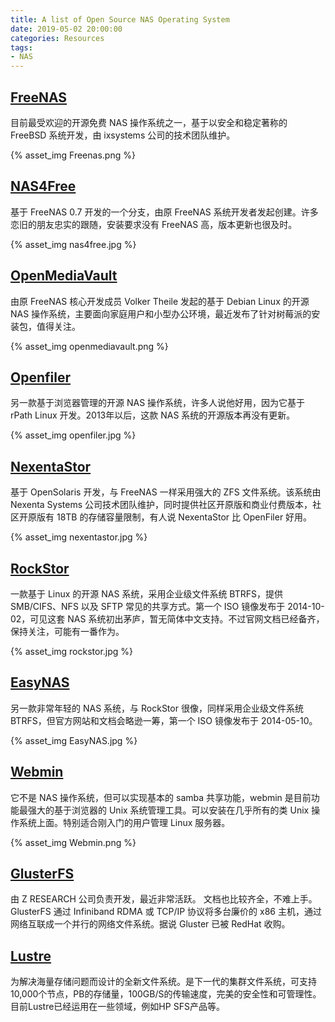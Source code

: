 ```yaml
---
title: A list of Open Source NAS Operating System
date: 2019-05-02 20:00:00
categories: Resources
tags:
- NAS
---
```


## [FreeNAS](http://www.freenas.org) 

目前最受欢迎的开源免费 NAS 操作系统之一，基于以安全和稳定著称的 FreeBSD 系统开发，由 ixsystems 公司的技术团队维护。

{% asset_img Freenas.png %}

## [NAS4Free](http://www.nas4free.org)

基于 FreeNAS 0.7 开发的一个分支，由原 FreeNAS 系统开发者发起创建。许多恋旧的朋友忠实的跟随，安装要求没有 FreeNAS 高，版本更新也很及时。

{% asset_img nas4free.jpg %}

## [OpenMediaVault](http://www.openmediavault.org/)

由原 FreeNAS 核心开发成员 Volker Theile 发起的基于 Debian Linux 的开源 NAS 操作系统，主要面向家庭用户和小型办公环境，最近发布了针对树莓派的安装包，值得关注。

{% asset_img openmediavault.png %}

## [Openfiler](http://www.openfiler.com/)

另一款基于浏览器管理的开源 NAS 操作系统，许多人说他好用，因为它基于 rPath Linux 开发。2013年以后，这款 NAS 系统的开源版本再没有更新。
 
{% asset_img openfiler.jpg %}

## [NexentaStor](http://www.nexentastor.org/)

基于 OpenSolaris 开发，与 FreeNAS 一样采用强大的 ZFS 文件系统。该系统由 Nexenta Systems 公司技术团队维护，同时提供社区开原版和商业付费版本，社区开原版有 18TB 的存储容量限制，有人说 NexentaStor 比 OpenFiler 好用。

{% asset_img nexentastor.jpg %}

## [RockStor](http://www.rockstor.com/)

一款基于 Linux 的开源 NAS 系统，采用企业级文件系统 BTRFS，提供 SMB/CIFS、NFS  以及 SFTP 常见的共享方式。第一个 ISO 镜像发布于 2014-10-02，可见这套 NAS 系统初出茅庐，暂无简体中文支持。不过官网文档已经备齐，保持关注，可能有一番作为。

{% asset_img rockstor.jpg %}

## [EasyNAS](http://www.easynas.org/)

另一款非常年轻的 NAS 系统，与 RockStor 很像，同样采用企业级文件系统 BTRFS，但官方网站和文档会略逊一筹，第一个 ISO 镜像发布于 2014-05-10。

{% asset_img EasyNAS.jpg %}

## [Webmin](http://www.webmin.cn/)

它不是 NAS 操作系统，但可以实现基本的 samba 共享功能，webmin 是目前功能最强大的基于浏览器的 Unix 系统管理工具。可以安装在几乎所有的类 Unix 操作系统上面。特别适合刚入门的用户管理 Linux 服务器。

{% asset_img Webmin.png %}

## [GlusterFS](http://www.gluster.org/)

由 Z RESEARCH 公司负责开发，最近非常活跃。 文档也比较齐全，不难上手。GlusterFS 通过 Infiniband RDMA 或 TCP/IP 协议将多台廉价的 x86 主机，通过网络互联成一个并行的网络文件系统。据说 Gluster 已被 RedHat 收购。


## [Lustre](http://lustre.org/)

为解决海量存储问题而设计的全新文件系统。是下一代的集群文件系统，可支持10,000个节点，PB的存储量，100GB/S的传输速度，完美的安全性和可管理性。 目前Lustre已经运用在一些领域，例如HP SFS产品等。
